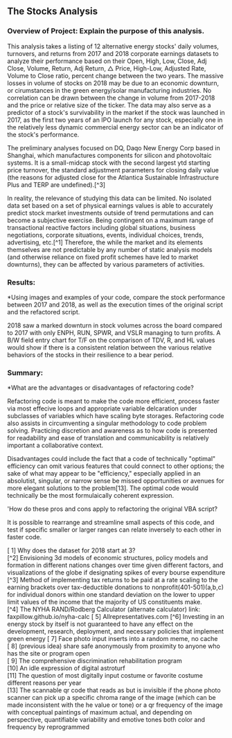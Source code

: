 ## The Stocks Analysis 

### Overview of Project: Explain the purpose of this analysis.

This analysis takes a listing of 12 alternative energy stocks' daily volumes, turnovers, and returns from 2017 and 2018 corporate earnings datasets to analyze their performance based on their Open, High, Low, Close, Adj Close, Volume, Return, Adj Return, △ Price, High-Low, Adjusted Rate, Volume to Close ratio, percent change between the two years.  The massive losses in volume of stocks on 2018 may be due to an economic downturn, or cirumstances in the green energy/solar manufacturing industries. No correlation can be drawn between the change in volume from 2017-2018 and the price or relative size of the ticker. The data may also serve as a predictor of a stock's survivability in the market if the stock was launched in 2017, as the first two years of an IPO launch for any stock, especially one in the relatively less dynamic commercial energy sector can be an indicator of the stock's performance.

The preliminary analyses focused on DQ, Daqo New Energy Corp based in Shanghai, which manufactures components for silicon and photovoltaic systems. It is a small-midcap stock with the second largest ytd starting price turnover, the standard adjustment parameters for closing daily value (the reasons for adjusted close for the Atlantica Sustainable Infrastructure Plus and TERP are undefined).[^3] 

In reality, the relevance of studying this data can be limited. No isolated data set based on a set of physical earnings values is able to accurately predict stock market investments outside of trend permutations and can become a subjective exercise. Being contingent on a maximum range of transactional reactive factors including global situations, business negotiations, corporate situations, events, individual choices, trends, advertising, etc.[^1] Therefore, the while the market and its elements themselves are not predictable by any number of static analysis models (and otherwise reliance on fixed profit schemes have led to market downturns), they can be affected by various parameters of activities.

### Results: 
*Using images and examples of your code, compare the stock performance between 2017 and 2018, as well as the execution times of the original script and the refactored script. 

2018 saw a marked downturn in stock volumes across the board compared to 2017 with only ENPH, RUN, SPWR, and VSLR managing to turn profits. 
A B/W field entry chart for T/F on the comparison of TDV, R, and HL values would show if there is a consistent relation between the various relative behaviors of the stocks in their resilience to a bear period.  

### Summary: 
*What are the advantages or disadvantages of refactoring code?

Refactoring code is meant to make the code more efficient, process faster via most effecive loops and appropriate variable delcaration under subclasses of variables which have scaling byte storages.  Refactoring code also assists in circumventing a singular methodology to code problem solving.  Practicing discretion and awareness as to how code is presented for readability and ease of translation and communicability is relatively important a collaborative context. 

Disadvantages could include the fact that a code of technically "optimal" efficiency can omit various features that could connect to other options; the sake of what may appear to be "efficiency," especially applied in an absolutist, singular, or narrow sense be missed opportunities or avenues for more elegant solutions to the problem[13].  The optimal code would technically be the most formulaically coherent expression. 

'How do these pros and cons apply to refactoring the original VBA script?
	
It is possible to rearrange and streamline small aspects of this code, and test if specific smaller or larger ranges can relate inversely to each other in faster code.

[ 1]   Why does the dataset for 2018 start at 3?  
[^2]   Envisioning 3d models of economic structures, policy models and formation in different nations changes over time given different factors, and visualizations of the globe if designating spikes of every bourse expenditure
[^3]   Method of implementing tax returns to be paid at a rate scaling to the earning brackets over tax-deductible donations to nonprofit(401-501)(a,b,c) for individual donors within one standard deviation on the lower to upper limit values of the income that the majority of US constituents make.  
[^4]   The NYHA RAND/Rodberg Calculator (alternate calculator) link: faxpillow.github.io/nyha-calc
[ 5]   Allrepresentatives.com
[^6]   Investing in an energy stock by itself is not guaranteed to have any effect on the development, research, deployment, and necessary policies that implement green energy
[ 7]   Face photo input inserts into a random meme, no cache  
[ 8]   (previous idea) share safe anonymously from proximity to anyone who has the site or program open  
[ 9]   The comprehensive discrimination rehabilitation program  
[10]   An idle expression of digital astroturf  
[11]   The question of most digitally input costume or favorite costume different reasons per year  
[13]   The scannable qr code that reads as but is invisible if the phone photo scanner can pick up a specific chroma range of the image (which can be made inconsistent with the he value or tone) or a qr frequency of the image with conceptual paintings of maximum actual, and depending on perspective, quantifiable variability and emotive tones both color and frequency by reprogrammed  

